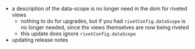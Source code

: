* a description of the data-scope is no longer need in the dom for riveted views
    * nothing to do for upgrades, but if you had `rivetConfig.dataScope` is no longer needed, since the views themselves are now being riveted
    * this update does ignore `rivetConfig.dataScope`
* updating release notes
